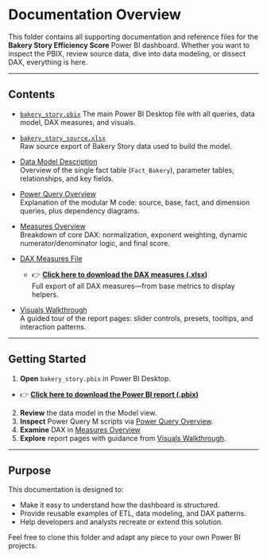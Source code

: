 # Documentation Overview

This folder contains all supporting documentation and reference files for the **Bakery Story Efficiency Score** Power BI dashboard. Whether you want to inspect the PBIX, review source data, dive into data modeling, or dissect DAX, everything is here.

---

## Contents

- [`bakery_story.pbix`](./files/bakery_story.pbix)
  The main Power BI Desktop file with all queries, data model, DAX measures, and visuals.

- [`bakery_story_source.xlsx`](./bakery_story_source.xlsx)  
  Raw source export of Bakery Story data used to build the model.

- [Data Model Description](./data_model_description.md)  
  Overview of the single fact table (`Fact_Bakery`), parameter tables, relationships, and key fields.

- [Power Query Overview](./power_query.md)  
  Explanation of the modular M code: source, base, fact, and dimension queries, plus dependency diagrams.

- [Measures Overview](./measures_overview.md)  
  Breakdown of core DAX: normalization, exponent weighting, dynamic numerator/denominator logic, and final score.

- [DAX Measures File](./dax_measures.xlsx)  
  - 👉 **[Click here to download the DAX measures (.xlsx)](https://raw.githubusercontent.com/Nicholas-BI/bakery-efficiency-score/main/docs/dax_measures.xlsx)**  
    Full export of all DAX measures—from base metrics to display helpers.

- [Visuals Walkthrough](./visuals_description.md)  
  A guided tour of the report pages: slider controls, presets, tooltips, and interaction patterns.

---

## Getting Started

1. **Open** `bakery_story.pbix` in Power BI Desktop.  
  - 👉 **[Click here to download the Power BI report (.pbix)](https://raw.githubusercontent.com/Nicholas-BI/bakery-efficiency-score/main/docs/bakery_story.pbix)**  
2. **Review** the data model in the Model view.  
3. **Inspect** Power Query M scripts via [Power Query Overview](./power_query.md).  
4. **Examine** DAX in [Measures Overview](./measures_overview.md)
5. **Explore** report pages with guidance from [Visuals Walkthrough](./visuals_description.md).

---

## Purpose

This documentation is designed to:

- Make it easy to understand how the dashboard is structured.  
- Provide reusable examples of ETL, data modeling, and DAX patterns.  
- Help developers and analysts recreate or extend this solution.

Feel free to clone this folder and adapt any piece to your own Power BI projects.  
